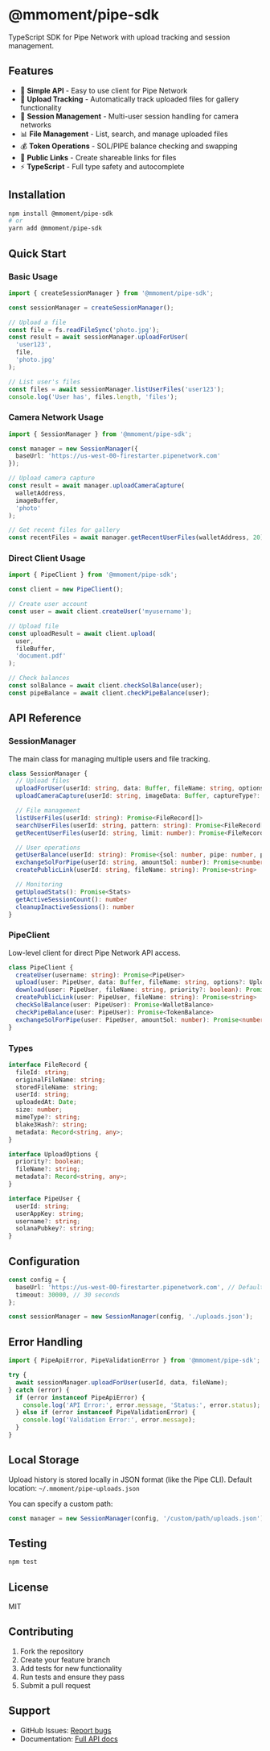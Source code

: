 # @mmoment/pipe-sdk

TypeScript SDK for Pipe Network with upload tracking and session management.

## Features

- 🚀 **Simple API** - Easy to use client for Pipe Network
- 📝 **Upload Tracking** - Automatically track uploaded files for gallery functionality
- 👥 **Session Management** - Multi-user session handling for camera networks
- 📊 **File Management** - List, search, and manage uploaded files
- 💰 **Token Operations** - SOL/PIPE balance checking and swapping
- 🔗 **Public Links** - Create shareable links for files
- ⚡ **TypeScript** - Full type safety and autocomplete

## Installation

```bash
npm install @mmoment/pipe-sdk
# or
yarn add @mmoment/pipe-sdk
```

## Quick Start

### Basic Usage

```typescript
import { createSessionManager } from '@mmoment/pipe-sdk';

const sessionManager = createSessionManager();

// Upload a file
const file = fs.readFileSync('photo.jpg');
const result = await sessionManager.uploadForUser(
  'user123',
  file,
  'photo.jpg'
);

// List user's files
const files = await sessionManager.listUserFiles('user123');
console.log('User has', files.length, 'files');
```

### Camera Network Usage

```typescript
import { SessionManager } from '@mmoment/pipe-sdk';

const manager = new SessionManager({
  baseUrl: 'https://us-west-00-firestarter.pipenetwork.com'
});

// Upload camera capture
const result = await manager.uploadCameraCapture(
  walletAddress,
  imageBuffer,
  'photo'
);

// Get recent files for gallery
const recentFiles = await manager.getRecentUserFiles(walletAddress, 20);
```

### Direct Client Usage

```typescript
import { PipeClient } from '@mmoment/pipe-sdk';

const client = new PipeClient();

// Create user account
const user = await client.createUser('myusername');

// Upload file
const uploadResult = await client.upload(
  user,
  fileBuffer,
  'document.pdf'
);

// Check balances
const solBalance = await client.checkSolBalance(user);
const pipeBalance = await client.checkPipeBalance(user);
```

## API Reference

### SessionManager

The main class for managing multiple users and file tracking.

```typescript
class SessionManager {
  // Upload files
  uploadForUser(userId: string, data: Buffer, fileName: string, options?: UploadOptions): Promise<UploadResult>
  uploadCameraCapture(userId: string, imageData: Buffer, captureType?: string): Promise<UploadResult>

  // File management
  listUserFiles(userId: string): Promise<FileRecord[]>
  searchUserFiles(userId: string, pattern: string): Promise<FileRecord[]>
  getRecentUserFiles(userId: string, limit: number): Promise<FileRecord[]>

  // User operations
  getUserBalance(userId: string): Promise<{sol: number, pipe: number, publicKey: string}>
  exchangeSolForPipe(userId: string, amountSol: number): Promise<number>
  createPublicLink(userId: string, fileName: string): Promise<string>

  // Monitoring
  getUploadStats(): Promise<Stats>
  getActiveSessionCount(): number
  cleanupInactiveSessions(): number
}
```

### PipeClient

Low-level client for direct Pipe Network API access.

```typescript
class PipeClient {
  createUser(username: string): Promise<PipeUser>
  upload(user: PipeUser, data: Buffer, fileName: string, options?: UploadOptions): Promise<UploadResult>
  download(user: PipeUser, fileName: string, priority?: boolean): Promise<Buffer>
  createPublicLink(user: PipeUser, fileName: string): Promise<string>
  checkSolBalance(user: PipeUser): Promise<WalletBalance>
  checkPipeBalance(user: PipeUser): Promise<TokenBalance>
  exchangeSolForPipe(user: PipeUser, amountSol: number): Promise<number>
}
```

### Types

```typescript
interface FileRecord {
  fileId: string;
  originalFileName: string;
  storedFileName: string;
  userId: string;
  uploadedAt: Date;
  size: number;
  mimeType?: string;
  blake3Hash?: string;
  metadata: Record<string, any>;
}

interface UploadOptions {
  priority?: boolean;
  fileName?: string;
  metadata?: Record<string, any>;
}

interface PipeUser {
  userId: string;
  userAppKey: string;
  username?: string;
  solanaPubkey?: string;
}
```

## Configuration

```typescript
const config = {
  baseUrl: 'https://us-west-00-firestarter.pipenetwork.com', // Default
  timeout: 30000, // 30 seconds
};

const sessionManager = new SessionManager(config, './uploads.json');
```

## Error Handling

```typescript
import { PipeApiError, PipeValidationError } from '@mmoment/pipe-sdk';

try {
  await sessionManager.uploadForUser(userId, data, fileName);
} catch (error) {
  if (error instanceof PipeApiError) {
    console.log('API Error:', error.message, 'Status:', error.status);
  } else if (error instanceof PipeValidationError) {
    console.log('Validation Error:', error.message);
  }
}
```

## Local Storage

Upload history is stored locally in JSON format (like the Pipe CLI). Default location: `~/.mmoment/pipe-uploads.json`

You can specify a custom path:

```typescript
const manager = new SessionManager(config, '/custom/path/uploads.json');
```

## Testing

```bash
npm test
```

## License

MIT

## Contributing

1. Fork the repository
2. Create your feature branch
3. Add tests for new functionality
4. Run tests and ensure they pass
5. Submit a pull request

## Support

- GitHub Issues: [Report bugs](https://github.com/mmoment/pipe-sdk/issues)
- Documentation: [Full API docs](https://docs.mmoment.com/pipe-sdk)